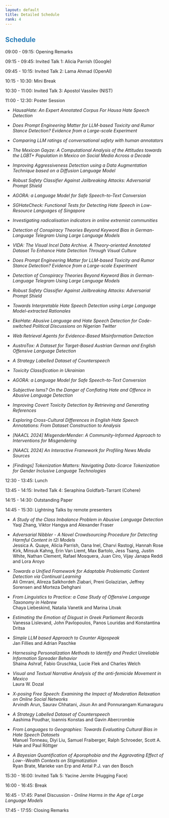 ```yaml
---
layout: default
title: Detailed Schedule
rank: 4
---
```


## <span style="color:#267CB9"> Schedule </span>

09:00 - 09:15: Opening Remarks

09:15 - 09:45: Invited Talk 1: Alicia Parrish (Google)

09:45 - 10:15: Invited Talk 2: Lama Ahmad (OpenAI)

10:15 - 10:30: Mini Break

10:30 - 11:00: Invited Talk 3: Apostol Vassilev (NIST)

11:00 - 12:30: Poster Session

- *HausaHate: An Expert Annotated Corpus For Hausa Hate Speech Detection*<br>

- *Does Prompt Engineering Matter for LLM-based Toxicity and Rumor Stance Detection? Evidence from a Large-scale Experiment*<br>

- *Comparing LLM ratings of conversational safety with human annotators*<br>

- *The Mexican Gayze: A Computational Analysis of the Attitudes towards the LGBT+ Population in Mexico on Social Media Across a Decade*<br>

- *Improving Aggressiveness Detection using a Data Augmentation Technique based on a Diffusion Language Model*<br>

- *Robust Safety Classifier Against Jailbreaking Attacks: Adversarial Prompt Shield*<br>

- *AGORA: a Language Model for Safe Speech-to-Text Conversion*<br>

- *SGHateCheck: Functional Tests for Detecting Hate Speech in Low-Resource Languages of Singapore*<br>

- *Investigating radicalisation indicators in online extremist communities*<br>

- *Detection of Conspiracy Theories Beyond Keyword Bias in German-Language Telegram Using Large Language Models*<br>

- *VIDA: The Visual Incel Data Archive. A Theory-oriented Annotated Dataset To Enhance Hate Detection Through Visual Culture*<br>

- *Does Prompt Engineering Matter for LLM-based Toxicity and Rumor Stance Detection? Evidence from a Large-scale Experiment*<br>

- *Detection of Conspiracy Theories Beyond Keyword Bias in German-Language Telegram Using Large Language Models*<br>

- *Robust Safety Classifier Against Jailbreaking Attacks: Adversarial Prompt Shield*<br>

- *Towards Interpretable Hate Speech Detection using Large Language Model-extracted Rationales*<br>

- *EkoHate: Abusive Language and Hate Speech Detection for Code-switched Political Discussions on Nigerian Twitter*<br>

- *Web Retrieval Agents for Evidence-Based Misinformation Detection*<br>

- *AustroTox: A Dataset for Target-Based Austrian German and English Offensive Language Detection*<be>

- *A Strategy Labelled Dataset of Counterspeech*<br>

- *Toxicity Classification in Ukrainian*<br>

- *AGORA: a Language Model for Safe Speech-to-Text Conversion*<br>

- *Subjective Isms? On the Danger of Conflating Hate and Offence in Abusive Language Detection*<br>

- *Improving Covert Toxicity Detection by Retrieving and Generating References*<br>

- *Exploring Cross-Cultural Differences in English Hate Speech Annotations: From Dataset Construction to Analysis*<br>

- *[NAACL 2024] MisgenderMender: A Community-Informed Approach to Interventions for Misgendering*<br>

- *[NAACL 2024] An Interactive Framework for Profiling News Media Sources*<br>

- *[Findings] Tokenization Matters: Navigating Data-Scarce Tokenization for Gender Inclusive Language Technologies*<br>

12:30 - 13:45: Lunch

13:45 - 14:15: Invited Talk 4: Seraphina Goldfarb-Tarrant (Cohere)

14:15 - 14:30: Outstanding Paper

14:45 - 15:30: Lightning Talks by remote presenters

- *A Study of the Class Imbalance Problem in Abusive Language Detection*<br>
Yaqi Zhang, Viktor Hangya and Alexander Fraser

- *Adversarial Nibbler - A Novel Crowdsourcing Procedure for Detecting Harmful Content in t2i Models*<br>
Jessica A. Quaye, Alicia Parrish, Oana Inel, Charvi Rastogi, Hannah Rose Kirk, Minsuk Kahng, Erin Van Liemt, Max Bartolo, Jess Tsang, Justin White, Nathan Clement, Rafael Mosquera, Juan Ciro, Vijay Janapa Reddi and Lora Aroyo

- *Towards a Unified Framework for Adaptable Problematic Content Detection via Continual Learning*<br>
Ali Omrani, Alireza Salkhordeh Ziabari, Preni Golazizian, Jeffrey Sorensen and Morteza Dehghani

- *From Linguistics to Practice: a Case Study of Offensive Language Taxonomy in Hebrew*<br>
Chaya Liebeskind, Natalia Vanetik and Marina Litvak

- *Estimating the Emotion of Disgust in Greek Parliament Records*<br>
Vanessa Lislevand, John Pavlopoulos, Panos Louridas and Konstantina Dritsa

- *Simple LLM based Approach to Counter Algospeak*<br>
Jan Fillies and Adrian Paschke

- *Harnessing Personalization Methods to Identify and Predict Unreliable Information Spreader Behavior*<br>
Shaina Ashraf, Fabio Gruschka, Lucie Flek and Charles Welch

- *Visual and Textual Narrative Analysis of the anti-femicide Movement in Mexico*<br>
Laura W. Dozal

- *X-posing Free Speech: Examining the Impact of Moderation Relaxation on Online Social Networks*<br>
Arvindh Arun, Saurav Chhatani, Jisun An and Ponnurangam Kumaraguru

- *A Strategy Labelled Dataset of Counterspeech*<br>
Aashima Poudhar, Ioannis Konstas and Gavin Abercrombie

- *From Languages to Geographies: Towards Evaluating Cultural Bias in Hate Speech Datasets*<br>
Manuel Tonneau, Diyi Liu, Samuel Fraiberger, Ralph Schroeder, Scott A. Hale and Paul Röttger

- *A Bayesian Quantification of Aporophobia and the Aggravating Effect of Low--Wealth Contexts on Stigmatization*<br>
Ryan Brate, Marieke van Erp and Antal P.J. van den Bosch


15:30 - 16:00: Invited Talk 5: Yacine Jernite (Hugging Face)

16:00 - 16:45: Break

16:45 - 17:45: Panel Discussion - *Online Harms in the Age of Large Language Models*

17:45 - 17:55: Closing Remarks

